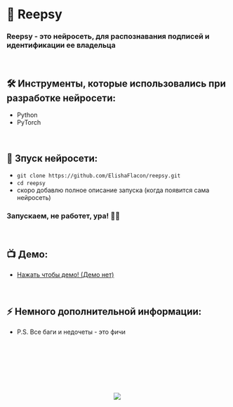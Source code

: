 <h1> 
     💜 Reepsy
</h1>

<h3>
  Reepsy - это нейросеть, для распознавания подписей и идентификации ее владельца
</h3>


</br>



<h2>
  🛠️ Инструменты, которые использовались при разработке нейросети:
</h2>

- Python
- PyTorch



</br>



<h2>
  🚀 Зпуск нейросети:
</h2>

- `git clone https://github.com/ElishaFlacon/reepsy.git`
- `cd reepsy`
- скоро добавлю полное описание запуска (когда появится сама нейросеть)

<h3>
    Запускаем, не работет, ура! 🗿🚬
</h3>



</br>



<h2>
 📺 Демо:
</h2>

- <a href="https://elishaflacon.github.io/">Нажать чтобы демо! (Демо нет)</a>



</br>



<h2>
⚡ Немного дополнительной информации:
</h2>

- P.S. Все баги и недочеты - это фичи




<br/>
<br/>
<br/>
<br/>
<br/>
<br/>



<p align="center">
  <img src="https://capsule-render.vercel.app/api?type=waving&color=d179b8&height=64&section=footer"/>
</p>

